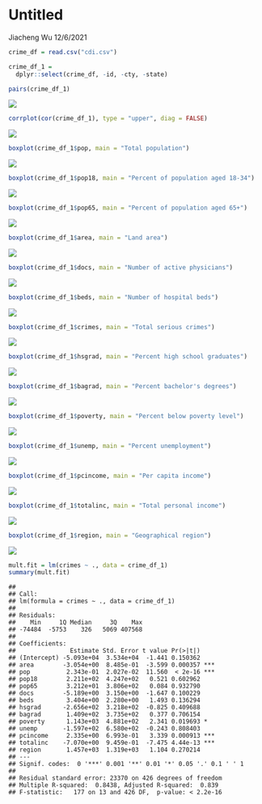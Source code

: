 Untitled
================
Jiacheng Wu
12/6/2021

``` r
crime_df = read.csv("cdi.csv")
```

``` r
crime_df_1 = 
  dplyr::select(crime_df, -id, -cty, -state)
```

``` r
pairs(crime_df_1)
```

![](Final_Project_files/figure-gfm/unnamed-chunk-3-1.png)<!-- -->

``` r
corrplot(cor(crime_df_1), type = "upper", diag = FALSE)
```

![](Final_Project_files/figure-gfm/unnamed-chunk-4-1.png)<!-- -->

``` r
boxplot(crime_df_1$pop, main = "Total population")
```

![](Final_Project_files/figure-gfm/unnamed-chunk-5-1.png)<!-- -->

``` r
boxplot(crime_df_1$pop18, main = "Percent of population aged 18-34")
```

![](Final_Project_files/figure-gfm/unnamed-chunk-5-2.png)<!-- -->

``` r
boxplot(crime_df_1$pop65, main = "Percent of population aged 65+")
```

![](Final_Project_files/figure-gfm/unnamed-chunk-5-3.png)<!-- -->

``` r
boxplot(crime_df_1$area, main = "Land area")
```

![](Final_Project_files/figure-gfm/unnamed-chunk-5-4.png)<!-- -->

``` r
boxplot(crime_df_1$docs, main = "Number of active physicians")
```

![](Final_Project_files/figure-gfm/unnamed-chunk-5-5.png)<!-- -->

``` r
boxplot(crime_df_1$beds, main = "Number of hospital beds")
```

![](Final_Project_files/figure-gfm/unnamed-chunk-5-6.png)<!-- -->

``` r
boxplot(crime_df_1$crimes, main = "Total serious crimes")
```

![](Final_Project_files/figure-gfm/unnamed-chunk-5-7.png)<!-- -->

``` r
boxplot(crime_df_1$hsgrad, main = "Percent high school graduates")
```

![](Final_Project_files/figure-gfm/unnamed-chunk-5-8.png)<!-- -->

``` r
boxplot(crime_df_1$bagrad, main = "Percent bachelor's degrees")
```

![](Final_Project_files/figure-gfm/unnamed-chunk-5-9.png)<!-- -->

``` r
boxplot(crime_df_1$poverty, main = "Percent below poverty level")
```

![](Final_Project_files/figure-gfm/unnamed-chunk-5-10.png)<!-- -->

``` r
boxplot(crime_df_1$unemp, main = "Percent unemployment")
```

![](Final_Project_files/figure-gfm/unnamed-chunk-5-11.png)<!-- -->

``` r
boxplot(crime_df_1$pcincome, main = "Per capita income")
```

![](Final_Project_files/figure-gfm/unnamed-chunk-5-12.png)<!-- -->

``` r
boxplot(crime_df_1$totalinc, main = "Total personal income")
```

![](Final_Project_files/figure-gfm/unnamed-chunk-5-13.png)<!-- -->

``` r
boxplot(crime_df_1$region, main = "Geographical region")
```

![](Final_Project_files/figure-gfm/unnamed-chunk-5-14.png)<!-- -->

``` r
mult.fit = lm(crimes ~ ., data = crime_df_1)
summary(mult.fit)
```

    ## 
    ## Call:
    ## lm(formula = crimes ~ ., data = crime_df_1)
    ## 
    ## Residuals:
    ##    Min     1Q Median     3Q    Max 
    ## -74484  -5753    326   5069 407568 
    ## 
    ## Coefficients:
    ##               Estimate Std. Error t value Pr(>|t|)    
    ## (Intercept) -5.093e+04  3.534e+04  -1.441 0.150362    
    ## area        -3.054e+00  8.485e-01  -3.599 0.000357 ***
    ## pop          2.343e-01  2.027e-02  11.560  < 2e-16 ***
    ## pop18        2.211e+02  4.247e+02   0.521 0.602962    
    ## pop65        3.212e+01  3.806e+02   0.084 0.932790    
    ## docs        -5.189e+00  3.150e+00  -1.647 0.100229    
    ## beds         3.404e+00  2.280e+00   1.493 0.136294    
    ## hsgrad      -2.656e+02  3.218e+02  -0.825 0.409688    
    ## bagrad       1.409e+02  3.735e+02   0.377 0.706154    
    ## poverty      1.143e+03  4.881e+02   2.341 0.019693 *  
    ## unemp       -1.597e+02  6.580e+02  -0.243 0.808403    
    ## pcincome     2.335e+00  6.993e-01   3.339 0.000913 ***
    ## totalinc    -7.070e+00  9.459e-01  -7.475 4.44e-13 ***
    ## region       1.457e+03  1.319e+03   1.104 0.270214    
    ## ---
    ## Signif. codes:  0 '***' 0.001 '**' 0.01 '*' 0.05 '.' 0.1 ' ' 1
    ## 
    ## Residual standard error: 23370 on 426 degrees of freedom
    ## Multiple R-squared:  0.8438, Adjusted R-squared:  0.839 
    ## F-statistic:   177 on 13 and 426 DF,  p-value: < 2.2e-16
